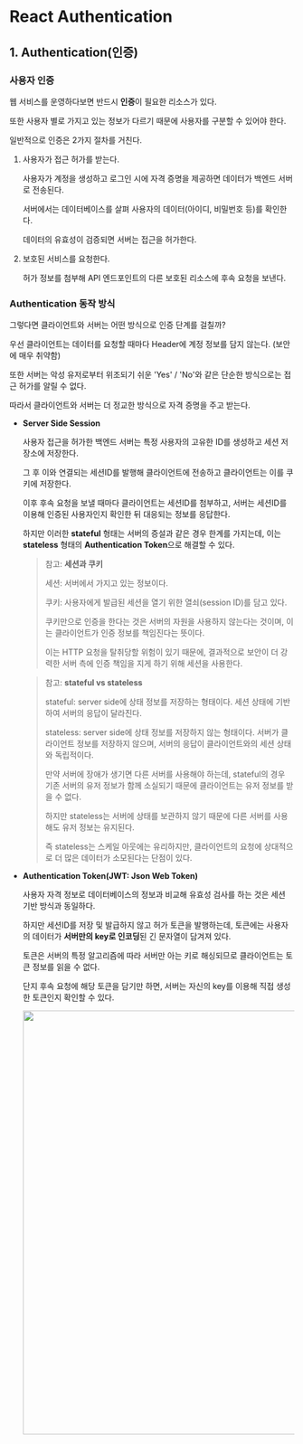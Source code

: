 # React Authentication

## 1. Authentication(인증)

### 사용자 인증

웹 서비스를 운영하다보면 반드시 **인증**이 필요한 리소스가 있다.

또한 사용자 별로 가지고 있는 정보가 다르기 때문에 사용자를 구분할 수 있어야 한다.

일반적으로 인증은 2가지 절차를 거친다.

1. 사용자가 접근 허가를 받는다.

    사용자가 계정을 생성하고 로그인 시에 자격 증명을 제공하면 데이터가 백엔드 서버로 전송된다.

    서버에서는 데이터베이스를 살펴 사용자의 데이터(아이디, 비밀번호 등)를 확인한다.

    데이터의 유효성이 검증되면 서버는 접근을 허가한다.

2. 보호된 서비스를 요청한다.

    허가 정보를 첨부해 API 엔드포인트의 다른 보호된 리소스에 후속 요청을 보낸다.

### Authentication 동작 방식

그렇다면 클라이언트와 서버는 어떤 방식으로 인증 단계를 걸칠까?

우선 클라이언트는 데이터를 요청할 때마다 Header에 계정 정보를 담지 않는다. (보안에 매우 취약함)

또한 서버는 악성 유저로부터 위조되기 쉬운 'Yes' / 'No'와 같은 단순한 방식으로는 접근 허가를 알릴 수 없다.

따라서 클라이언트와 서버는 더 정교한 방식으로 자격 증명을 주고 받는다.

- **Server Side Session**

    사용자 접근을 허가한 백엔드 서버는 특정 사용자의 고유한 ID를 생성하고 세션 저장소에 저장한다.

    그 후 이와 연결되는 세션ID를 발행해 클라이언트에 전송하고 클라이언트는 이를 쿠키에 저장한다.

    이후 후속 요청을 보낼 때마다 클라이언트는 세션ID를 첨부하고, 서버는 세션ID를 이용해 인증된 사용자인지 확인한 뒤 대응되는 정보를 응답한다.

    하지만 이러한 **stateful** 형태는 서버의 증설과 같은 경우 한계를 가지는데, 이는 **stateless** 형태의 **Authentication Token**으로 해결할 수 있다.

    > 참고: **세션과 쿠키**
    >
    > 세션: 서버에서 가지고 있는 정보이다.
    >
    > 쿠키: 사용자에게 발급된 세션을 열기 위한 열쇠(session ID)를 담고 있다.
    >
    > 쿠키만으로 인증을 한다는 것은 서버의 자원을 사용하지 않는다는 것이며, 이는 클라이언트가 인증 정보를 책임진다는 뜻이다.
    >
    > 이는 HTTP 요청을 탈취당할 위험이 있기 때문에, 결과적으로 보안이 더 강력한 서버 측에 인증 책임을 지게 하기 위해 세션을 사용한다.

    > 참고: **stateful vs stateless**
    >
    > stateful: server side에 상태 정보를 저장하는 형태이다. 세션 상태에 기반하여 서버의 응답이 달라진다.
    >
    > stateless: server side에 상태 정보를 저장하지 않는 형태이다. 서버가 클라이언트 정보를 저장하지 않으며, 서버의 응답이 클라이언트와의 세션 상태와 독립적이다.
    >
    > 만약 서버에 장애가 생기면 다른 서버를 사용해야 하는데, stateful의 경우 기존 서버의 유저 정보가 함께 소실되기 때문에 클라이언트는 유저 정보를 받을 수 없다.
    >
    > 하지만 stateless는 서버에 상태를 보관하지 않기 때문에 다른 서버를 사용해도 유저 정보는 유지된다.
    >
    > 즉 stateless는 스케일 아웃에는 유리하지만, 클라이언트의 요청에 상대적으로 더 많은 데이터가 소모된다는 단점이 있다.

- **Authentication Token(JWT: Json Web Token)**
    
    사용자 자격 정보로 데이터베이스의 정보과 비교해 유효성 검사를 하는 것은 세션 기반 방식과 동일하다.

    하지만 세션ID를 저장 및 발급하지 않고 허가 토큰을 발행하는데, 토큰에는 사용자의 데이터가 **서버만의 key로  인코딩**된 긴 문자열이 담겨져 있다.

    토큰은 서버의 특정 알고리즘에 따라 서버만 아는 키로 해싱되므로 클라이언트는 토큰 정보를 읽을 수 없다.

    단지 후속 요청에 해당 토큰을 담기만 하면, 서버는 자신의 key를 이용해 직접 생성한 토큰인지 확인할 수 있다.

    <img src="https://user-images.githubusercontent.com/109272360/207913581-344dacbb-6ca2-4a77-8837-3936a7207869.png" width="750px">
  

